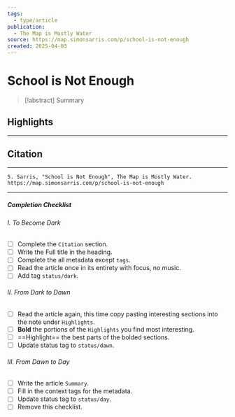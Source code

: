 ```yaml
---
tags:
  - type/article
publication:
  - The Map is Mostly Water
source: https://map.simonsarris.com/p/school-is-not-enough
created: 2025-04-03
---
```

# School is Not Enough

> [!abstract] Summary
## Highlights
---
## Citation
---
```
S. Sarris, "School is Not Enough", The Map is Mostly Water.
https://map.simonsarris.com/p/school-is-not-enough
```
---
##### Completion Checklist
###### I. To Become Dark
- [ ] Complete the `Citation` section.
- [ ] Write the Full title in the heading.
- [ ] Complete the all metadata except `tags`.
- [ ] Read the article once in its entirety with focus, no music.
- [ ] Add tag `status/dark`.
###### II. From Dark to Dawn
- [ ] Read the article again, this time copy pasting interesting sections into the note under `Highlights`.
- [ ] **Bold** the portions of the `Highlights` you find most interesting.
- [ ] ==Highlight== the best parts of the bolded sections.
- [ ] Update status tag to `status/dawn`.
###### III. From Dawn to Day
- [ ] Write the article `Summary`.
- [ ] Fill in the context tags for the metadata.
- [ ] Update status tag to `status/day`.
- [ ] Remove this checklist.
